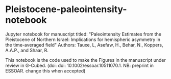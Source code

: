 # Pleistocene-paleointensity-notebook

Jupyter notebook for manuscript titled: "Paleointensity Estimates from the Pleistocene of Northern Israel: Implications for hemispheric asymmetry in the time-averaged field"
Authors: Tauxe, L, Asefaw, H., Behar, N., Koppers, A.A.P., and Shaar, R.


This notebook is the code used to make the Figures in the manuscript under review in 
G-Cubed. (doi:  doi: 10.1002/essoar.10511070.1. 
NB: preprint in ESSOAR. change this when accepted)